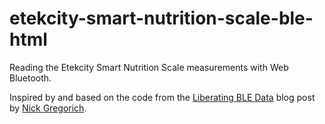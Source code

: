 # etekcity-smart-nutrition-scale-ble-html
Reading the Etekcity Smart Nutrition Scale measurements with Web Bluetooth.

Inspired by and based on the code from the [Liberating BLE Data](https://www.nickgregorich.com/posts/liberating-ble-data/) blog post by [Nick Gregorich](https://www.nickgregorich.com/).
